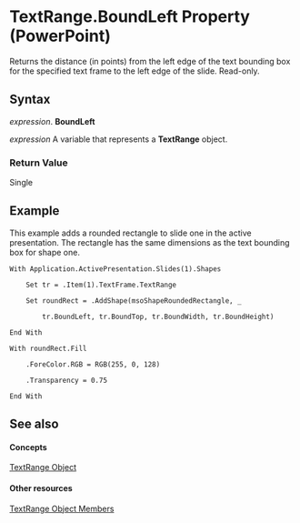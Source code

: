 
# TextRange.BoundLeft Property (PowerPoint)

Returns the distance (in points) from the left edge of the text bounding box for the specified text frame to the left edge of the slide. Read-only.


## Syntax

 _expression_. **BoundLeft**

 _expression_ A variable that represents a **TextRange** object.


### Return Value

Single


## Example

This example adds a rounded rectangle to slide one in the active presentation. The rectangle has the same dimensions as the text bounding box for shape one.


```
With Application.ActivePresentation.Slides(1).Shapes

    Set tr = .Item(1).TextFrame.TextRange

    Set roundRect = .AddShape(msoShapeRoundedRectangle, _

        tr.BoundLeft, tr.BoundTop, tr.BoundWidth, tr.BoundHeight)

End With

With roundRect.Fill

    .ForeColor.RGB = RGB(255, 0, 128)

    .Transparency = 0.75

End With
```


## See also


#### Concepts


[TextRange Object](7c234107-c423-7ec9-e8bd-a82cc3b345de.md)
#### Other resources


[TextRange Object Members](cb8dc5ff-34de-3d04-1d56-ed387daaf6b9.md)

